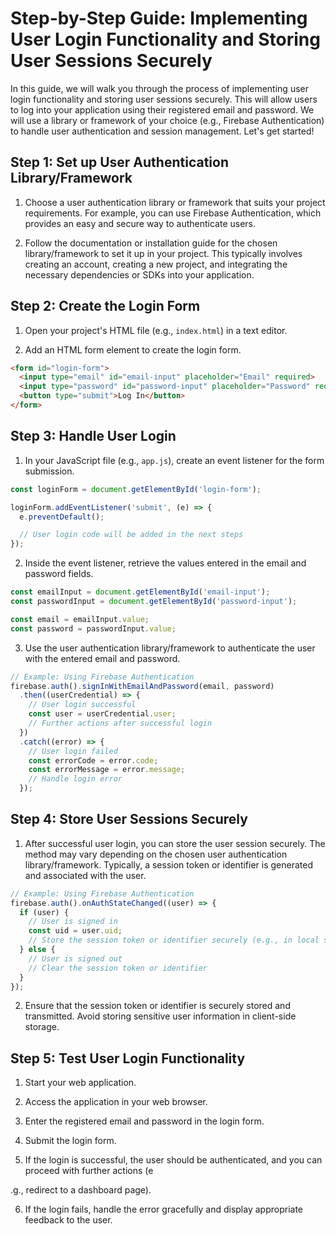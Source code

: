 # Step-by-Step Guide: Implementing User Login Functionality and Storing User Sessions Securely

In this guide, we will walk you through the process of implementing user login functionality and storing user sessions securely. This will allow users to log into your application using their registered email and password. We will use a library or framework of your choice (e.g., Firebase Authentication) to handle user authentication and session management. Let's get started!

## Step 1: Set up User Authentication Library/Framework

1. Choose a user authentication library or framework that suits your project requirements. For example, you can use Firebase Authentication, which provides an easy and secure way to authenticate users.

2. Follow the documentation or installation guide for the chosen library/framework to set it up in your project. This typically involves creating an account, creating a new project, and integrating the necessary dependencies or SDKs into your application.

## Step 2: Create the Login Form

1. Open your project's HTML file (e.g., `index.html`) in a text editor.

2. Add an HTML form element to create the login form.

```html
<form id="login-form">
  <input type="email" id="email-input" placeholder="Email" required>
  <input type="password" id="password-input" placeholder="Password" required>
  <button type="submit">Log In</button>
</form>
```

## Step 3: Handle User Login

1. In your JavaScript file (e.g., `app.js`), create an event listener for the form submission.

```javascript
const loginForm = document.getElementById('login-form');

loginForm.addEventListener('submit', (e) => {
  e.preventDefault();

  // User login code will be added in the next steps
});
```

2. Inside the event listener, retrieve the values entered in the email and password fields.

```javascript
const emailInput = document.getElementById('email-input');
const passwordInput = document.getElementById('password-input');

const email = emailInput.value;
const password = passwordInput.value;
```

3. Use the user authentication library/framework to authenticate the user with the entered email and password.

```javascript
// Example: Using Firebase Authentication
firebase.auth().signInWithEmailAndPassword(email, password)
  .then((userCredential) => {
    // User login successful
    const user = userCredential.user;
    // Further actions after successful login
  })
  .catch((error) => {
    // User login failed
    const errorCode = error.code;
    const errorMessage = error.message;
    // Handle login error
  });
```

## Step 4: Store User Sessions Securely

1. After successful user login, you can store the user session securely. The method may vary depending on the chosen user authentication library/framework. Typically, a session token or identifier is generated and associated with the user.

```javascript
// Example: Using Firebase Authentication
firebase.auth().onAuthStateChanged((user) => {
  if (user) {
    // User is signed in
    const uid = user.uid;
    // Store the session token or identifier securely (e.g., in local storage or a session cookie)
  } else {
    // User is signed out
    // Clear the session token or identifier
  }
});
```

2. Ensure that the session token or identifier is securely stored and transmitted. Avoid storing sensitive user information in client-side storage.

## Step 5: Test User Login Functionality

1. Start your web application.

2. Access the application in your web browser.

3. Enter the registered email and password in the login form.

4. Submit the login form.

5. If the login is successful, the user should be authenticated, and you can proceed with further actions (e

.g., redirect to a dashboard page).

6. If the login fails, handle the error gracefully and display appropriate feedback to the user.

